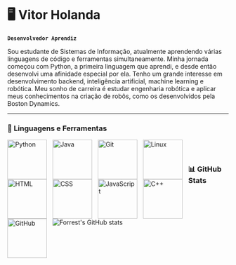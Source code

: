 # 🖥️ Vitor Holanda

**`Desenvolvedor Aprendiz`**

Sou estudante de Sistemas de Informação, atualmente aprendendo várias linguagens de código e ferramentas simultaneamente. Minha jornada começou com Python, a primeira linguagem que aprendi, e desde então desenvolvi uma afinidade especial por ela. Tenho um grande interesse em desenvolvimento backend, inteligência artificial, machine learning e robótica. Meu sonho de carreira é estudar engenharia robótica e aplicar meus conhecimentos na criação de robôs, como os desenvolvidos pela Boston Dynamics.

---

### 🧰 Linguagens e Ferramentas

<img align="left" alt="Python" width="90px" style="padding-right:10px;" src="https://cdn.jsdelivr.net/gh/devicons/devicon@latest/icons/python/python-original-wordmark.svg" />
<img align="left" alt="Java" width="90px" style="padding-right:10px;" src="https://cdn.jsdelivr.net/gh/devicons/devicon@latest/icons/java/java-original-wordmark.svg"/>
<img align="left" alt="Git" width="90px" style="padding-right:10px;" src="https://cdn.jsdelivr.net/gh/devicons/devicon/icons/git/git-original-wordmark.svg" />
<img align="left" alt="Linux" width="90px" style="padding-right:10px;" src="https://cdn.jsdelivr.net/gh/devicons/devicon/icons/linux/linux-original.svg" />
<img align="left" alt="HTML" width="90px" style="padding-right:10px;" src="https://cdn.jsdelivr.net/gh/devicons/devicon/icons/html5/html5-original-wordmark.svg" />
<img align="left" alt="CSS" width="90px" style="padding-right:10px;" src="https://cdn.jsdelivr.net/gh/devicons/devicon/icons/css3/css3-original-wordmark.svg" />
<img align="left" alt="JavaScript" width="90px" style="padding-right:10px;" src="https://cdn.jsdelivr.net/gh/devicons/devicon/icons/javascript/javascript-plain.svg" />
<img align="left" alt="C++" width="90px" style="padding-right:10px;" src="https://cdn.jsdelivr.net/gh/devicons/devicon/icons/cplusplus/cplusplus-original.svg" />
<img align="left" alt="GitHub" width="90px" style="padding-right:10px;" src="https://cdn.jsdelivr.net/gh/devicons/devicon/icons/github/github-original-wordmark.svg" />
<br />

#

### 📊 GitHub Stats

![Forrest's GitHub stats](https://github-readme-stats.vercel.app/api?username=vitortoelho&show_icons=true&theme=apprentice)

#
